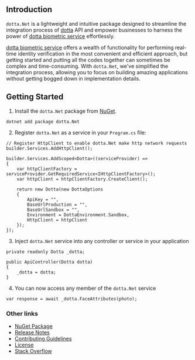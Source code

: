 ## Introduction 
`dotta.Net` is a lightweight and intuitive package designed to streamline the integration process of [dotta][dottawebsite] API and empower businesses to harness the power of [dotta biometric service][dottawebsite] effortlessly.

[dotta biometric service][dottawebsite] offers a wealth of functionality for performing real-time identity verification in the most convenient and efficient approach, but getting started and putting all the codes together can sometimes be complex and time-consuming. With `dotta.Net`, we've simplified the integration process, allowing you to focus on building amazing applications without getting bogged down in implementation details.

## Getting Started
1. Install the `dotta.Net` package from [NuGet][nugetlink].
```
dotnet add package dotta.Net
```

2. Register `dotta.Net` as a service in your `Program.cs` file:
```
// Register HttpClient to enable dotta.Net make http network requests
builder.Services.AddHttpClient();

builder.Services.AddScoped<Dotta>((serviceProvider) =>
{
    var httpClientFactory = serviceProvider.GetRequiredService<IHttpClientFactory>();
    var httpClient = httpClientFactory.CreateClient();

    return new Dotta(new DottaOptions
    {
        ApiKey = "",
        BaseUrlProduction = "",
        BaseUrlSandbox = "",
        Environment = DottaEnvironment.Sandbox,
        HttpClient = httpClient
    });
});
```

3. Inject `dotta.Net` service into any controller or service in your application
```
private readonly Dotta _dotta;

public ApiController(Dotta dotta)
{
    _dotta = dotta;
}
```

4. You can now access any member of the `dotta.Net` service
```
var response = await _dotta.FaceAttributes(photo);
```

### Other links
- [NuGet Package][nugetlink]
- [Release Notes](#)
- [Contributing Guidelines](CONTRIBUTING.md)
- [License](LICENSE.md)
- [Stack Overflow](https://stackoverflow.com/questions/tagged/dotta.net)



[dottawebsite]: https://withdotta.com
[nugetlink]: #